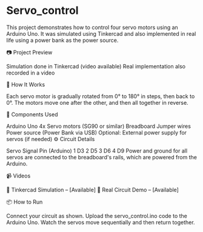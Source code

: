 # Servo_control

This project demonstrates how to control four servo motors using an Arduino Uno. It was simulated using Tinkercad and also implemented in real life using a power bank as the power source.

📷 Project Preview

Simulation done in Tinkercad (video available)
Real implementation also recorded in a video

🚀 How It Works

Each servo motor is gradually rotated from 0° to 180° in steps, then back to 0°. The motors move one after the other, and then all together in reverse.

🧰 Components Used

Arduino Uno
4x Servo motors (SG90 or similar)
Breadboard
Jumper wires
Power source (Power Bank via USB)
Optional: External power supply for servos (if needed)
⚙️ Circuit Details

Servo	Signal Pin (Arduino)
1	D3
2	D5
3	D6
4	D9
Power and ground for all servos are connected to the breadboard's rails, which are powered from the Arduino.

📹 Videos

🎥 Tinkercad Simulation – [Available]
🎥 Real Circuit Demo – [Available]

📦 How to Run

Connect your circuit as shown.
Upload the servo_control.ino code to the Arduino Uno.
Watch the servos move sequentially and then return together.
